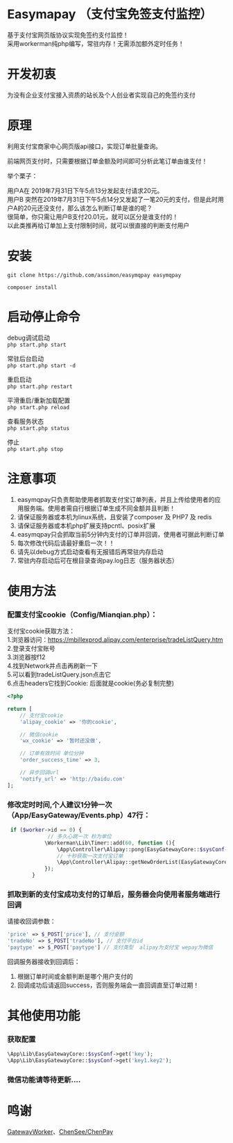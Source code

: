Easymapay （支付宝免签支付监控）
=================

基于支付宝网页版协议实现免签约支付监控！  
采用workerman纯php编写，常驻内存！无需添加额外定时任务！

开发初衷
=======

为没有企业支付宝接入资质的站长及个人创业者实现自己的免签约支付


原理
=======
利用支付宝商家中心网页版api接口，实现订单批量查询。   
  
前端网页支付时，只需要根据订单金额及时间即可分析此笔订单由谁支付！       

举个栗子：   

用户A在 2019年7月31日下午5点13分发起支付请求20元。    
用户B 突然在2019年7月31日下午5点14分又发起了一笔20元的支付，但是此时用户A的20元还没支付，那么该怎么判断订单是谁的呢？     
很简单，你只需让用户B支付20.01元，就可以区分是谁支付的！     
以此类推再给订单加上支付限制时间，就可以很直接的判断支付用户
 
安装
=======
~~~
git clone https://github.com/assimon/easymqpay easymqpay

composer install
~~~

启动停止命令
=========

debug调试启动  
`php start.php start`

常驻后台启动  
`php start.php start -d`

重启启动  
`php start.php restart`

平滑重启/重新加载配置  
`php start.php reload`

查看服务状态  
`php start.php status`

停止  
`php start.php stop`



注意事项
=======
1. easymqpay只负责帮助使用者抓取支付宝订单列表，并且上传给使用者的应用服务端。使用者需自行根据订单生成不同金额并且判断！  
2. 请保证服务器或本机为linux系统，且安装了composer 及 PHP7 及 redis    
3. 请保证服务器或本机php扩展支持pcntl、posix扩展
4. easymqpay只会抓取当前5分钟内支付的订单并回调，使用者可据此判断订单    
5. 每次修改代码后请最好重启一次！！     
6. 请先以debug方式启动查看有无报错后再常驻内存启动      
7. 常驻内存启动后可在根目录查询pay.log日志（服务器状态）

使用方法
=========

### 配置支付宝cookie（Config/Mianqian.php）：   

支付宝cookie获取方法：  
1.浏览器访问：https://mbillexprod.alipay.com/enterprise/tradeListQuery.htm    
2.登录支付宝账号   
3.浏览器按f12   
4.找到Network并点击再刷新一下     
5.可以看到tradeListQuery.json点击它    
6.点击headers它找到Cookie: 后面就是cookie(务必复制完整)    



```php
<?php

return [
    // 支付宝cookie
    'alipay_cookie' => '你的cookie',

    // 微信cookie
    'wx_cookie' => '暂时还没做',

    // 订单有效时间 单位分钟
    'order_success_time' => 3,

    // 异步回调url
    'notify_url' => 'http://baidu.com'
];
```
### 修改定时时间,个人建议1分钟一次（App/EasyGateway/Events.php）47行：  
   
```php
 if ($worker->id == 0) {
             // 多久心跳一次 秒为单位
            \Workerman\Lib\Timer::add(60, function (){
                \App\Controller\Alipay::pong(EasyGatewayCore::$sysConf->get('alipay_cookie'));
                // 十秒获取一次支付宝订单
                \App\Controller\Alipay::getNewOrderList(EasyGatewayCore::$sysConf->get('alipay_cookie'));
            });
        }

```

### 抓取到新的支付宝成功支付的订单后，服务器会向使用者服务端进行回调

请接收回调参数：    
```php
'price' => $_POST['price'], // 支付金额
'tradeNo' => $_POST['tradeNo'], // 支付平台id
'paytype' => $_POST['paytype'] // 支付类型  alipay为支付宝 wepay为微信
```

回调服务器接收到回调后：
1. 根据订单时间或金额判断是哪个用户支付的
2. 回调成功后请返回success，否则服务端会一直回调直至订单过期！    



其他使用功能
=========

### 获取配置
```php
\App\Lib\EasyGatewayCore::$sysConf->get('key');
\App\Lib\EasyGatewayCore::$sysConf->get('key1.key2');
```

### 微信功能请等待更新....


鸣谢
=========
[GatewayWorker](https://github.com/walkor/GatewayWorker)、[ChenSee/ChenPay](https://github.com/ChenSee/ChenPay) 